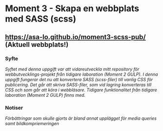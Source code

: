 # Moment 3 - Skapa en webbplats med SASS (scss) 
## https://asa-lo.github.io/moment3-scss-pub/ (Aktuell webbplats!)
### Syfte
*Syftet med denna uppgift var att vidareutveckla mitt repository för webbutvecklings-projekt från tidigare laboration (Moment 2 GULP). 
I denna uppgift fungerar det nu att konvertera SASS (scss-filer) till vanlig CSS för publicering.
Det går att skriva SASS-filer, som vid lagring konverteras till CSS och som går att köra i webbläsare. 
Tidigare funktionalitet från tidigare laboration (Moment 2 GULP) finns med.*
### Notiser
*Förbättringar som skulle gjorts är bland annat upplägget för media queries samt bildkompriemeringen*

